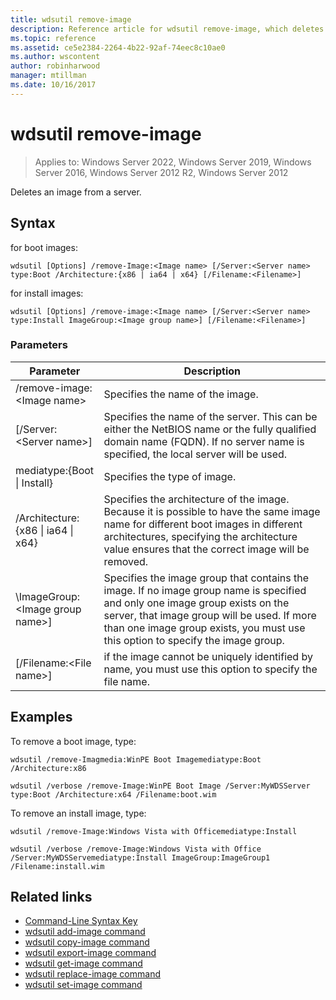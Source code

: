 ```yaml
---
title: wdsutil remove-image
description: Reference article for wdsutil remove-image, which deletes an image from a server.
ms.topic: reference
ms.assetid: ce5e2384-2264-4b22-92af-74eec8c10ae0
ms.author: wscontent
author: robinharwood
manager: mtillman
ms.date: 10/16/2017
---
```


# wdsutil remove-image

>Applies to: Windows Server 2022, Windows Server 2019, Windows Server 2016, Windows Server 2012 R2, Windows Server 2012

Deletes an image from a server.

## Syntax
for boot images:
```
wdsutil [Options] /remove-Image:<Image name> [/Server:<Server name> type:Boot /Architecture:{x86 | ia64 | x64} [/Filename:<Filename>]
```
for install images:
```
wdsutil [Options] /remove-image:<Image name> [/Server:<Server name> type:Install ImageGroup:<Image group name>] [/Filename:<Filename>]
```
### Parameters

|Parameter|Description|
|-------|--------|
| /remove-image:\<Image name\>|Specifies the name of the image.|
|[/Server:\<Server name\>]|Specifies the name of the server. This can be either the NetBIOS name or the fully qualified domain name (FQDN). If no server name is specified, the local server will be used.|
mediatype:{Boot \| Install}|Specifies the type of image.|
|/Architecture:{x86 \| ia64 \| x64}|Specifies the architecture of the image. Because it is possible to have the same image name for different boot images in different architectures, specifying the architecture value ensures that the correct image will be removed.|
|\ImageGroup:\<Image group name\>]|Specifies the image group that contains the image. If no image group name is specified and only one image group exists on the server, that image group will be used. If more than one image group exists, you must use this option to specify the image group.|
|[/Filename:\<File name\>]|if the image cannot be uniquely identified by name, you must use this option to specify the file name.|

## Examples
To remove a boot image, type:
```
wdsutil /remove-Imagmedia:WinPE Boot Imagemediatype:Boot /Architecture:x86
```
```
wdsutil /verbose /remove-Image:WinPE Boot Image /Server:MyWDSServer type:Boot /Architecture:x64 /Filename:boot.wim
```
To remove an install image, type:
```
wdsutil /remove-Image:Windows Vista with Officemediatype:Install
```
```
wdsutil /verbose /remove-Image:Windows Vista with Office /Server:MyWDSServemediatype:Install ImageGroup:ImageGroup1 /Filename:install.wim
```
## Related links
- [Command-Line Syntax Key](command-line-syntax-key.md)
- [wdsutil add-image command](wdsutil-add-image.md)
- [wdsutil copy-image command](wdsutil-copy-image.md)
- [wdsutil export-image command](wdsutil-export-image.md)
- [wdsutil get-image command](wdsutil-get-image.md)
- [wdsutil replace-image command](wdsutil-replace-image.md)
- [wdsutil set-image command](wdsutil-set-image.md)
